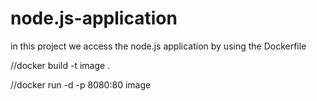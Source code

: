 # node.js-application
in this project we access the node.js application by using the Dockerfile

//docker build -t image .



//docker run -d -p 8080:80 image
